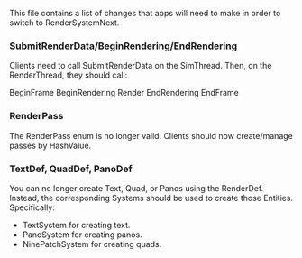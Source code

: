 This file contains a list of changes that apps will need to make in order to
switch to RenderSystemNext.

### SubmitRenderData/BeginRendering/EndRendering

Clients need to call SubmitRenderData on the SimThread.  Then, on the
RenderThread, they should call:

BeginFrame
BeginRendering
Render
EndRendering
EndFrame


### RenderPass

The RenderPass enum is no longer valid.  Clients should now create/manage
passes by HashValue.


### TextDef, QuadDef, PanoDef

You can no longer create Text, Quad, or Panos using the RenderDef.  Instead, the
corresponding Systems should be used to create those Entities. Specifically:
* TextSystem for creating text.
* PanoSystem for creating panos.
* NinePatchSystem for creating quads.

